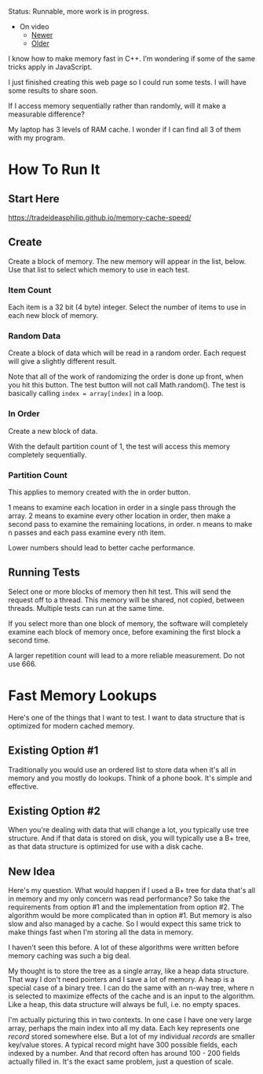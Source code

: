 Status:  Runnable, more work is in progress.

* On video
  * [Newer](https://youtube.com/shorts/VJVuV1MNjCo)
  * [Older](https://youtube.com/shorts/AqQ5JL59nLo?feature=share)

I know how to make memory fast in C++.
I’m wondering if some of the same tricks apply in JavaScript.

I just finished creating this web page so I could run some tests.
I will have some results to share soon.

If I access memory sequentially rather than randomly, will it make a measurable difference?

My laptop has 3 levels of RAM cache.
I wonder if I can find all 3 of them with my program.

# How To Run It

## Start Here

https://tradeideasphilip.github.io/memory-cache-speed/

## Create

Create a block of memory.
The new memory will appear in the list, below.
Use that list to select which memory to use in each test.

### Item Count

Each item is a 32 bit (4 byte) integer.
Select the number of items to use in each new block of memory.

### Random Data

Create a block of data which will be read in a random order.
Each request will give a slightly different result.

Note that all of the work of randomizing the order is done up front, when you hit this button.
The test button will not call Math.random().
The test is basically calling `index = array[index]` in a loop. 

### In Order

Create a new block of data.

With the default partition count of 1, the test will access this memory completely sequentially.

### Partition Count

This applies to memory created with the in order button.

1 means to examine each location in order in a single pass through the array.
2 means to examine every other location in order, then make a second pass to examine the remaining locations, in order.
n means to make n passes and each pass examine every nth item.

Lower numbers should lead to better cache performance.

## Running Tests

Select one or more blocks of memory then hit test.
This will send the request off to a thread.
This memory will be shared, not copied, between threads.
Multiple tests can run at the same time.

If you select more than one block of memory, the software will completely examine each block of memory once, before examining the first block a second time. 

A larger repetition count will lead to a more reliable measurement.
Do not use 666.

# Fast Memory Lookups

Here's one of the things that I want to test.
I want to data structure that is optimized for modern cached memory.

## Existing Option #1

Traditionally you would use an ordered list to store data when it's all in memory and you mostly do lookups.
Think of a phone book.
It's simple and effective.

## Existing Option #2

When you're dealing with data that will change a lot, you typically use tree structure.
And if that data is stored on disk, you will typically use a B+ tree, as that data structure is optimized for use with a disk cache.

## New Idea

Here's my question.
What would happen if I used a B+ tree for data that's all in memory and my only concern was read performance?
So take the requirements from option #1 and the implementation from option #2.
The algorithm would be more complicated than in option #1.
But memory is also slow and also managed by a cache.
So I would expect this same trick to make things fast when I'm storing all the data in memory.

I haven't seen this before.
A lot of these algorithms were written before memory caching was such a big deal.

My thought is to store the tree as a single array, like a heap data structure.
That way I don't need pointers and I save a lot of memory.
A heap is a special case of a binary tree.
I can do the same with an n-way tree, where n is selected to maximize effects of the cache and is an input to the algorithm.
Like a heap, this data structure will always be full, i.e. no empty spaces.

I'm actually picturing this in two contexts.
In one case I have one very large array, perhaps the main index into all my data.
Each key represents one _record_ stored somewhere else.
But a lot of my individual _records_ are smaller key/value stores.
A typical record might have 300 possible fields, each indexed by a number.
And that record often has around 100 - 200 fields actually filled in.
It's the exact same problem, just a question of scale.